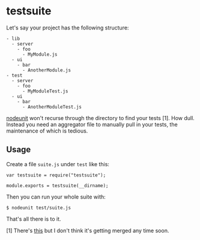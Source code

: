 # testsuite

Let's say your project has the following structure:

```
- lib
  - server
    - foo
      - MyModule.js
  - ui
    - bar
      - AnotherModule.js
- test
  - server
    - foo
      - MyModuleTest.js
  - ui
    - bar
      - AnotherModuleTest.js
```

[nodeunit](http://github.com/caolan/nodeunit) won't recurse through the directory to find your tests [1].  How dull.  Instead you need an aggregator file to manually pull in your tests, the maintenance of which is tedious.

## Usage

Create a file `suite.js` under `test` like this:

```
var testsuite = require("testsuite");

module.exports = testsuite(__dirname);
```

Then you can run your whole suite with:

```
$ nodeunit test/suite.js
```

That's all there is to it.

[1] There's [this](https://github.com/caolan/nodeunit/pull/54) but I don't think it's getting merged any time soon.